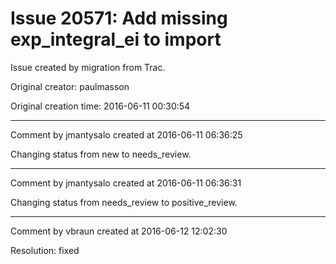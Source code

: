# Issue 20571: Add missing exp_integral_ei to import

Issue created by migration from Trac.

Original creator: paulmasson

Original creation time: 2016-06-11 00:30:54




---

Comment by jmantysalo created at 2016-06-11 06:36:25

Changing status from new to needs_review.


---

Comment by jmantysalo created at 2016-06-11 06:36:31

Changing status from needs_review to positive_review.


---

Comment by vbraun created at 2016-06-12 12:02:30

Resolution: fixed
